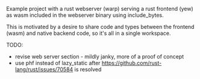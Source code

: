 

Example project with a rust webserver (warp) serving a rust frontend (yew) as wasm included in the webserver binary using include_bytes.

This is motivated by a desire to share code and types between the frontend (wasm) and native backend code, so it's all in a single workspace.


TODO:
- revise web server section - mildly janky, more of a proof of concept
- use phf instead of lazy_static after https://github.com/rust-lang/rust/issues/70584 is resolved
